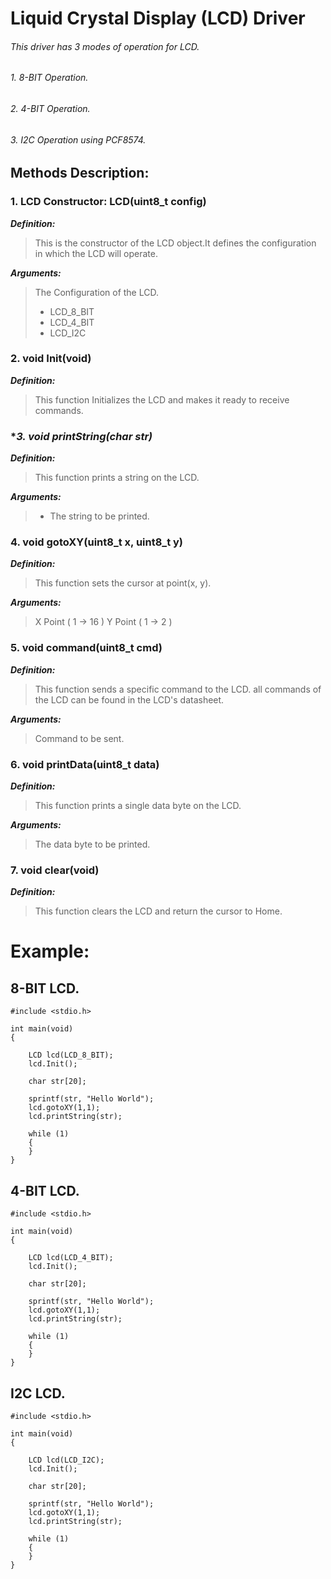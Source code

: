 # Liquid Crystal Display (LCD) Driver
###### This driver has 3 modes of operation for LCD.
###### 1. 8-BIT Operation.
###### 2. 4-BIT Operation.
###### 3. I2C Operation using PCF8574.

## Methods Description:

### **1. LCD Constructor: LCD(uint8_t config)**

***Definition:***

> This is the constructor of the LCD object.It defines the configuration in which the LCD will operate.

***Arguments:***

> The Configuration of the LCD.
> - LCD_8_BIT
> - LCD_4_BIT
> - LCD_I2C

### **2. void Init(void)**

***Definition:***

> This function Initializes the LCD and makes it ready to receive commands.

### **3. void printString(char *str)**

***Definition:***

> This function prints a string on the LCD.

***Arguments:***

> - The string to be printed.

### **4. void gotoXY(uint8_t x, uint8_t y)**

***Definition:***

> This function sets the cursor at point(x, y).

***Arguments:***

> X Point ( 1 -> 16 )
> Y Point ( 1 -> 2 )

### **5. void command(uint8_t cmd)**

***Definition:***

> This function sends a specific command to the LCD. all commands of the LCD can be found in the LCD's datasheet.

***Arguments:***

> Command to be sent.


### **6. void printData(uint8_t data)**

***Definition:***

> This function prints a single data byte on the LCD.

***Arguments:***

> The data byte to be printed.

### **7. void clear(void)**

***Definition:***

> This function clears the LCD and return the cursor to Home.


# Example:
## 8-BIT LCD.

```
#include <stdio.h>

int main(void)
{
	
	LCD lcd(LCD_8_BIT);
	lcd.Init();

	char str[20];

	sprintf(str, "Hello World");
	lcd.gotoXY(1,1);
	lcd.printString(str);

	while (1)
	{
	}
}

```

## 4-BIT LCD.

```
#include <stdio.h>

int main(void)
{
	
	LCD lcd(LCD_4_BIT);
	lcd.Init();

	char str[20];

	sprintf(str, "Hello World");
	lcd.gotoXY(1,1);
	lcd.printString(str);

	while (1)
	{
	}
}

```

## I2C LCD.

```
#include <stdio.h>

int main(void)
{
	
	LCD lcd(LCD_I2C);
	lcd.Init();

	char str[20];

	sprintf(str, "Hello World");
	lcd.gotoXY(1,1);
	lcd.printString(str);

	while (1)
	{
	}
}

```
